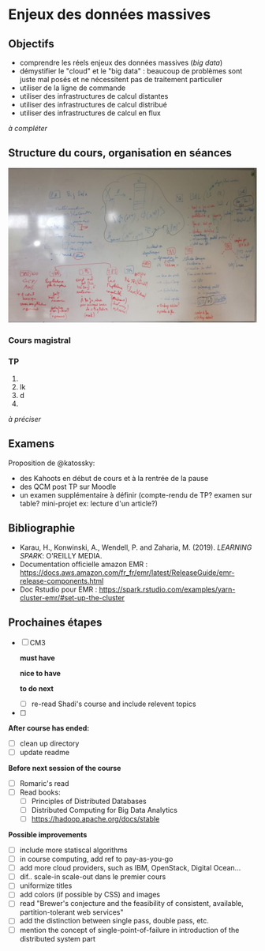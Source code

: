 # Enjeux des données massives

## Objectifs

- comprendre les réels enjeux des données massives (_big data_)
- démystifier le "cloud" et le "big data" : beaucoup de problèmes sont juste mal posés et ne nécessitent pas de traitement particulier
- utiliser de la ligne de commande
- utiliser des infrastructures de calcul distantes
- utiliser des infrastructures de calcul distribué
- utiliser des infrastructures de calcul en flux

*à compléter*

## Structure du cours, organisation en séances

![](img/brainstorming.jpg)

### Cours magistral

### TP

1. 
2. lk
3. d
4.


*à préciser*

## Examens

Proposition de @katossky:

- des Kahoots en début de cours et à la rentrée de la pause
- des QCM post TP sur Moodle
- un examen supplémentaire à définir (compte-rendu de TP? examen sur table? mini-projet ex: lecture d'un article?)

## Bibliographie

- Karau, H., Konwinski, A., Wendell, P. and Zaharia, M. (2019). *LEARNING SPARK*: O'REILLY MEDIA.
- Documentation officielle amazon EMR : https://docs.aws.amazon.com/fr_fr/emr/latest/ReleaseGuide/emr-release-components.html
- Doc Rstudio pour EMR : https://spark.rstudio.com/examples/yarn-cluster-emr/#set-up-the-cluster

## Prochaines étapes

- [ ] CM3
    
    **must have**
    
    **nice to have**
    
    **to do next**
    - [ ] re-read Shadi's course and include relevent topics
    
- [ ] 

**After course has ended:**

- [ ] clean up directory
- [ ] update readme

**Before next session of the course**

- [ ] Romaric's read
- [ ] Read books:
    - [ ] Principles of Distributed Databases
    - [ ] Distributed Computing for Big Data Analytics
    - [ ] https://hadoop.apache.org/docs/stable

**Possible improvements**

- [ ] include more statiscal algorithms
- [ ] in course computing, add ref to pay-as-you-go
- [ ] add more cloud providers, such as IBM, OpenStack, Digital Ocean...
- [ ] dif.. scale-in scale-out dans le premier cours
- [ ] uniformize titles
- [ ] add colors (if possible by CSS) and images
- [ ] read "Brewer's conjecture and the feasibility of consistent, available, partition-tolerant web services"
- [ ] add the distinction between single pass, double pass, etc.
- [ ] mention the concept of single-point-of-failure in introduction of the distributed system part